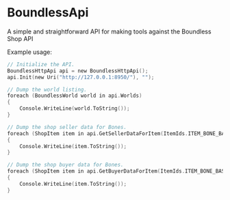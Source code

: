 # BoundlessApi
A simple and straightforward API for making tools against the Boundless Shop API

Example usage:
``` c
// Initialize the API.
BoundlessHttpApi api = new BoundlessHttpApi();
api.Init(new Uri("http://127.0.0.1:8950/"), "");

// Dump the world listing.
foreach (BoundlessWorld world in api.Worlds)
{
    Console.WriteLine(world.ToString());
}

// Dump the shop seller data for Bones.
foreach (ShopItem item in api.GetSellerDataForItem(ItemIds.ITEM_BONE_BASE).Result)
{
    Console.WriteLine(item.ToString());
}

// Dump the shop buyer data for Bones.
foreach (ShopItem item in api.GetBuyerDataForItem(ItemIds.ITEM_BONE_BASE).Result)
{
    Console.WriteLine(item.ToString());
}
```